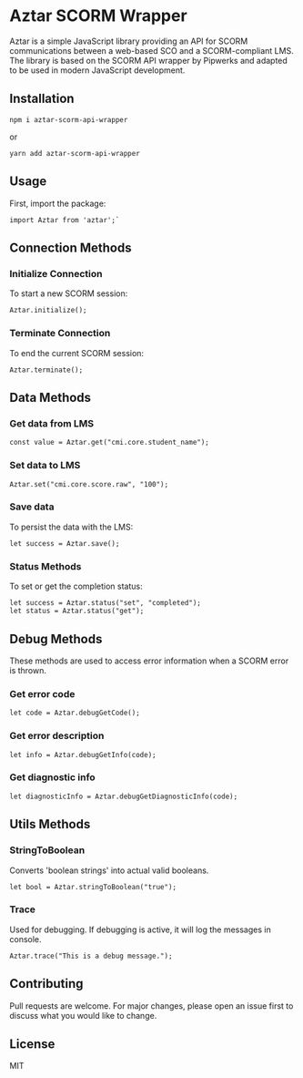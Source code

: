 # Aztar SCORM Wrapper

Aztar is a simple JavaScript library providing an API for SCORM communications between a web-based SCO and a SCORM-compliant LMS. The library is based on the SCORM API wrapper by Pipwerks and adapted to be used in modern JavaScript development.

## Installation

```
npm i aztar-scorm-api-wrapper
```

or

```
yarn add aztar-scorm-api-wrapper
```

## Usage

First, import the package:

```
import Aztar from 'aztar';`
```

## Connection Methods

### Initialize Connection

To start a new SCORM session:

```
Aztar.initialize();
```

### Terminate Connection

To end the current SCORM session:

```
Aztar.terminate();
```

## Data Methods

### Get data from LMS

```
const value = Aztar.get("cmi.core.student_name");
```

### Set data to LMS

```
Aztar.set("cmi.core.score.raw", "100");
```

### Save data

To persist the data with the LMS:

```
let success = Aztar.save();
```

### Status Methods

To set or get the completion status:

```
let success = Aztar.status("set", "completed");
let status = Aztar.status("get");
```

## Debug Methods

These methods are used to access error information when a SCORM error is thrown.

### Get error code

```
let code = Aztar.debugGetCode();
```

### Get error description

```
let info = Aztar.debugGetInfo(code);
```

### Get diagnostic info

```
let diagnosticInfo = Aztar.debugGetDiagnosticInfo(code);
```

## Utils Methods

### StringToBoolean

Converts 'boolean strings' into actual valid booleans.

```
let bool = Aztar.stringToBoolean("true");
```

### Trace

Used for debugging. If debugging is active, it will log the messages in console.

```
Aztar.trace("This is a debug message.");
```

## Contributing

Pull requests are welcome. For major changes, please open an issue first to discuss what you would like to change.

## License

MIT
